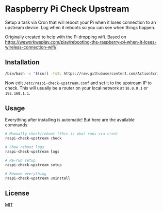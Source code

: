 # Raspberry Pi Check Upstream

Setup a task via Cron that will reboot your Pi when it loses connection to an upstream device. Log when it reboots so you can see when things happen.

Originally created to help with the Pi dropping wifi. Based on https://weworkweplay.com/play/rebooting-the-raspberry-pi-when-it-loses-wireless-connection-wifi/

## Installation

```bash
/bin/bash -c "$(curl -fsSL https://raw.githubusercontent.com/ActionScripted/raspi-check-upstream/main/install.sh)"
```

Now edit `/etc/raspi-check-upstream.conf` and set it to the upstream IP to check. This will usually be a router on your local network at `10.0.0.1` or `192.168.1.1`.

## Usage

Everything after installing is automatic! But here are the available commands:

```bash
# Manually check/reboot (this is what runs via cron)
raspi-check-upstream check

# Show reboot logs
raspi-check-upstream logs

# Re-run setup
raspi-check-upstream setup

# Remove everything
raspi-check-upstream uninstall
```

## License

[MIT](LICENSE)
